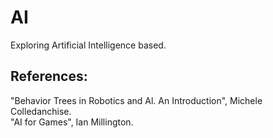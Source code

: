 # AI
Exploring Artificial Intelligence based.

## References: 
"Behavior Trees in Robotics and Al. An Introduction", Michele Colledanchise.  
"AI for Games", Ian Millington.

